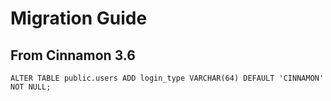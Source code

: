 # Migration Guide

## From Cinnamon 3.6

    ALTER TABLE public.users ADD login_type VARCHAR(64) DEFAULT 'CINNAMON' NOT NULL;
    